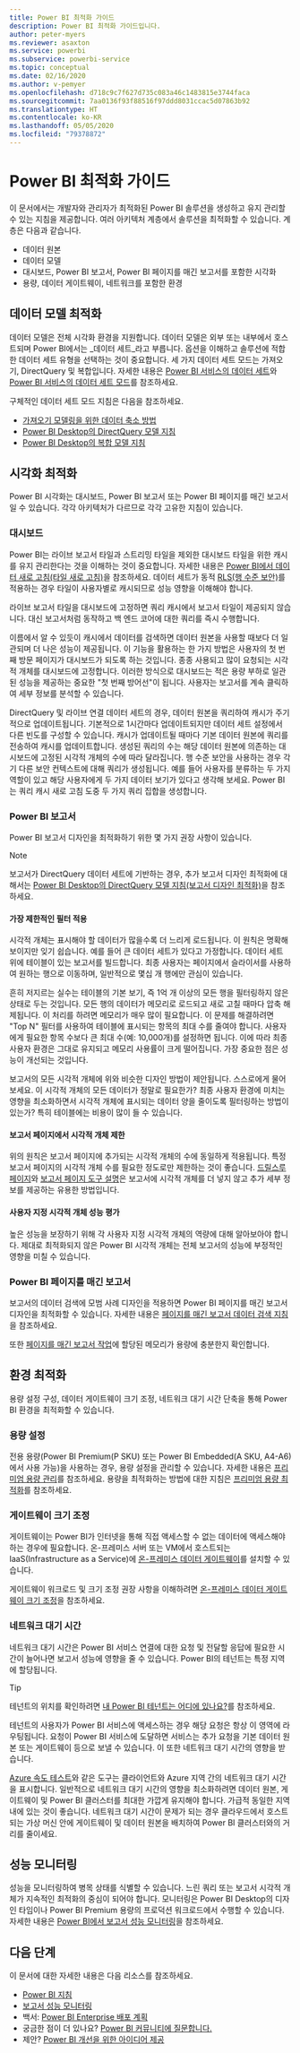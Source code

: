 ```yaml
---
title: Power BI 최적화 가이드
description: Power BI 최적화 가이드입니다.
author: peter-myers
ms.reviewer: asaxton
ms.service: powerbi
ms.subservice: powerbi-service
ms.topic: conceptual
ms.date: 02/16/2020
ms.author: v-pemyer
ms.openlocfilehash: d718c9c7f627d735c083a46c1483815e3744faca
ms.sourcegitcommit: 7aa0136f93f88516f97ddd8031ccac5d07863b92
ms.translationtype: HT
ms.contentlocale: ko-KR
ms.lasthandoff: 05/05/2020
ms.locfileid: "79378872"
---
```

# <a name="optimization-guide-for-power-bi"></a>Power BI 최적화 가이드

이 문서에서는 개발자와 관리자가 최적화된 Power BI 솔루션을 생성하고 유지 관리할 수 있는 지침을 제공합니다. 여러 아키텍처 계층에서 솔루션을 최적화할 수 있습니다. 계층은 다음과 같습니다.

- 데이터 원본
- 데이터 모델
- 대시보드, Power BI 보고서, Power BI 페이지를 매긴 보고서를 포함한 시각화
- 용량, 데이터 게이트웨이, 네트워크를 포함한 환경

## <a name="optimizing-the-data-model"></a>데이터 모델 최적화

데이터 모델은 전체 시각화 환경을 지원합니다. 데이터 모델은 외부 또는 내부에서 호스트되며 Power BI에서는 _데이터 세트_라고 부릅니다. 옵션을 이해하고 솔루션에 적합한 데이터 세트 유형을 선택하는 것이 중요합니다. 세 가지 데이터 세트 모드는 가져오기, DirectQuery 및 복합입니다. 자세한 내용은 [Power BI 서비스의 데이터 세트](../service-datasets-understand.md)와 [Power BI 서비스의 데이터 세트 모드](../service-dataset-modes-understand.md)를 참조하세요.

구체적인 데이터 세트 모드 지침은 다음을 참조하세요.

- [가져오기 모델링을 위한 데이터 축소 방법](import-modeling-data-reduction.md)
- [Power BI Desktop의 DirectQuery 모델 지침](directquery-model-guidance.md)
- [Power BI Desktop의 복합 모델 지침](composite-model-guidance.md)

## <a name="optimizing-visualizations"></a>시각화 최적화

Power BI 시각화는 대시보드, Power BI 보고서 또는 Power BI 페이지를 매긴 보고서일 수 있습니다. 각각 아키텍처가 다르므로 각각 고유한 지침이 있습니다. 

### <a name="dashboards"></a>대시보드

Power BI는 라이브 보고서 타일과 스트리밍 타일을 제외한 대시보드 타일을 위한 캐시를 유지 관리한다는 것을 이해하는 것이 중요합니다. 자세한 내용은 [Power BI에서 데이터 새로 고침(타일 새로 고침)](../refresh-data.md#tile-refresh)을 참조하세요. 데이터 세트가 동적 [RLS(행 수준 보안)](../service-admin-rls.md)를 적용하는 경우 타일이 사용자별로 캐시되므로 성능 영향을 이해해야 합니다.

라이브 보고서 타일을 대시보드에 고정하면 쿼리 캐시에서 보고서 타일이 제공되지 않습니다. 대신 보고서처럼 동작하고 백 엔드 코어에 대한 쿼리를 즉시 수행합니다.

이름에서 알 수 있듯이 캐시에서 데이터를 검색하면 데이터 원본을 사용할 때보다 더 일관되며 더 나은 성능이 제공됩니다. 이 기능을 활용하는 한 가지 방법은 사용자의 첫 번째 방문 페이지가 대시보드가 되도록 하는 것입니다. 종종 사용되고 많이 요청되는 시각적 개체를 대시보드에 고정합니다. 이러한 방식으로 대시보드는 적은 용량 부하로 일관된 성능을 제공하는 중요한 "첫 번째 방어선"이 됩니다. 사용자는 보고서를 계속 클릭하여 세부 정보를 분석할 수 있습니다.

DirectQuery 및 라이브 연결 데이터 세트의 경우, 데이터 원본을 쿼리하여 캐시가 주기적으로 업데이트됩니다. 기본적으로 1시간마다 업데이트되지만 데이터 세트 설정에서 다른 빈도를 구성할 수 있습니다. 캐시가 업데이트될 때마다 기본 데이터 원본에 쿼리를 전송하여 캐시를 업데이트합니다. 생성된 쿼리의 수는 해당 데이터 원본에 의존하는 대시보드에 고정된 시각적 개체의 수에 따라 달라집니다. 행 수준 보안을 사용하는 경우 각기 다른 보안 컨텍스트에 대해 쿼리가 생성됩니다. 예를 들어 사용자를 분류하는 두 가지 역할이 있고 해당 사용자에게 두 가지 데이터 보기가 있다고 생각해 보세요. Power BI는 쿼리 캐시 새로 고침 도중 두 가지 쿼리 집합을 생성합니다.

### <a name="power-bi-reports"></a>Power BI 보고서

Power BI 보고서 디자인을 최적화하기 위한 몇 가지 권장 사항이 있습니다.

> [!NOTE]
> 보고서가 DirectQuery 데이터 세트에 기반하는 경우, 추가 보고서 디자인 최적화에 대해서는 [Power BI Desktop의 DirectQuery 모델 지침(보고서 디자인 최적화)](directquery-model-guidance.md#optimize-report-designs)을 참조하세요.

#### <a name="apply-the-most-restrictive-filters"></a>가장 제한적인 필터 적용

시각적 개체는 표시해야 할 데이터가 많을수록 더 느리게 로드됩니다. 이 원칙은 명확해 보이지만 잊기 쉽습니다. 예를 들어 큰 데이터 세트가 있다고 가정합니다. 데이터 세트 위에 테이블이 있는 보고서를 빌드합니다. 최종 사용자는 페이지에서 슬라이서를 사용하여 원하는 행으로 이동하며, 일반적으로 몇십 개 행에만 관심이 있습니다.

흔히 저지르는 실수는 테이블의 기본 보기, 즉 1억 개 이상의 모든 행을 필터링하지 않은 상태로 두는 것입니다. 모든 행의 데이터가 메모리로 로드되고 새로 고칠 때마다 압축 해제됩니다. 이 처리를 하려면 메모리가 매우 많이 필요합니다. 이 문제를 해결하려면 "Top N" 필터를 사용하여 테이블에 표시되는 항목의 최대 수를 줄여야 합니다. 사용자에게 필요한 항목 수보다 큰 최대 수(예: 10,000개)를 설정하면 됩니다. 이에 따라 최종 사용자 환경은 그대로 유지되고 메모리 사용률이 크게 떨어집니다. 가장 중요한 점은 성능이 개선되는 것입니다.

보고서의 모든 시각적 개체에 위와 비슷한 디자인 방법이 제안됩니다. 스스로에게 물어보세요. 이 시각적 개체의 모든 데이터가 정말로 필요한가? 최종 사용자 환경에 미치는 영향을 최소화하면서 시각적 개체에 표시되는 데이터 양을 줄이도록 필터링하는 방법이 있는가? 특히 테이블에는 비용이 많이 들 수 있습니다.

#### <a name="limit-visuals-on-report-pages"></a>보고서 페이지에서 시각적 개체 제한

위의 원칙은 보고서 페이지에 추가되는 시각적 개체의 수에 동일하게 적용됩니다. 특정 보고서 페이지의 시각적 개체 수를 필요한 정도로만 제한하는 것이 좋습니다. [드릴스루 페이지](report-drillthrough.md)와 [보고서 페이지 도구 설명](report-page-tooltips.md)은 보고서에 시각적 개체를 더 넣지 않고 추가 세부 정보를 제공하는 유용한 방법입니다.

#### <a name="evaluate-custom-visual-performance"></a>사용자 지정 시각적 개체 성능 평가

높은 성능을 보장하기 위해 각 사용자 지정 시각적 개체의 역량에 대해 알아보아야 합니다. 제대로 최적화되지 않은 Power BI 시각적 개체는 전체 보고서의 성능에 부정적인 영향을 미칠 수 있습니다.

### <a name="power-bi-paginated-reports"></a>Power BI 페이지를 매긴 보고서

보고서의 데이터 검색에 모범 사례 디자인을 적용하면 Power BI 페이지를 매긴 보고서 디자인을 최적화할 수 있습니다. 자세한 내용은 [페이지를 매긴 보고서 데이터 검색 지침](report-paginated-data-retrieval.md)을 참조하세요.

또한 [페이지를 매긴 보고서 작업](../service-admin-premium-workloads.md#paginated-reports)에 할당된 메모리가 용량에 충분한지 확인합니다.

## <a name="optimizing-the-environment"></a>환경 최적화

용량 설정 구성, 데이터 게이트웨이 크기 조정, 네트워크 대기 시간 단축을 통해 Power BI 환경을 최적화할 수 있습니다.

### <a name="capacity-settings"></a>용량 설정

전용 용량(Power BI Premium(P SKU) 또는 Power BI Embedded(A SKU, A4-A6)에서 사용 가능)을 사용하는 경우, 용량 설정을 관리할 수 있습니다. 자세한 내용은 [프리미엄 용량 관리](../service-premium-capacity-manage.md)를 참조하세요. 용량을 최적화하는 방법에 대한 지침은 [프리미엄 용량 최적화](../service-premium-capacity-optimize.md)를 참조하세요.

### <a name="gateway-sizing"></a>게이트웨이 크기 조정

게이트웨이는 Power BI가 인터넷을 통해 직접 액세스할 수 없는 데이터에 액세스해야 하는 경우에 필요합니다. 온-프레미스 서버 또는 VM에서 호스트되는 IaaS(Infrastructure as a Service)에 [온-프레미스 데이터 게이트웨이](../service-gateway-onprem.md)를 설치할 수 있습니다.

게이트웨이 워크로드 및 크기 조정 권장 사항을 이해하려면 [온-프레미스 데이터 게이트웨이 크기 조정](gateway-onprem-sizing.md)을 참조하세요.

### <a name="network-latency"></a>네트워크 대기 시간

네트워크 대기 시간은 Power BI 서비스 연결에 대한 요청 및 전달할 응답에 필요한 시간이 늘어나면 보고서 성능에 영향을 줄 수 있습니다. Power BI의 테넌트는 특정 지역에 할당됩니다.

> [!TIP]
> 테넌트의 위치를 확인하려면 [내 Power BI 테넌트는 어디에 있나요?](../service-admin-where-is-my-tenant-located.md)를 참조하세요.

테넌트의 사용자가 Power BI 서비스에 액세스하는 경우 해당 요청은 항상 이 영역에 라우팅됩니다. 요청이 Power BI 서비스에 도달하면 서비스는 추가 요청을 기본 데이터 원본 또는 게이트웨이 등으로 보낼 수 있습니다. 이 또한 네트워크 대기 시간의 영향을 받습니다.

[Azure 속도 테스트](https://azurespeedtest.azurewebsites.net/)와 같은 도구는 클라이언트와 Azure 지역 간의 네트워크 대기 시간을 표시합니다. 일반적으로 네트워크 대기 시간의 영향을 최소화하려면 데이터 원본, 게이트웨이 및 Power BI 클러스터를 최대한 가깝게 유지해야 합니다. 가급적 동일한 지역 내에 있는 것이 좋습니다. 네트워크 대기 시간이 문제가 되는 경우 클라우드에서 호스트되는 가상 머신 안에 게이트웨이 및 데이터 원본을 배치하여 Power BI 클러스터와의 거리를 줄이세요.

## <a name="monitoring-performance"></a>성능 모니터링

성능을 모니터링하여 병목 상태를 식별할 수 있습니다. 느린 쿼리 또는 보고서 시각적 개체가 지속적인 최적화의 중심이 되어야 합니다. 모니터링은 Power BI Desktop의 디자인 타임이나 Power BI Premium 용량의 프로덕션 워크로드에서 수행할 수 있습니다. 자세한 내용은 [Power BI에서 보고서 성능 모니터링](monitor-report-performance.md)을 참조하세요.

## <a name="next-steps"></a>다음 단계

이 문서에 대한 자세한 내용은 다음 리소스를 참조하세요.

- [Power BI 지침](index.yml)
- [보고서 성능 모니터링](monitor-report-performance.md)
- 백서: [Power BI Enterprise 배포 계획](https://go.microsoft.com/fwlink/?linkid=2057861)
- 궁금한 점이 더 있나요? [Power BI 커뮤니티에 질문합니다.](https://community.powerbi.com/)
- 제안? [Power BI 개선을 위한 아이디어 제공](https://ideas.powerbi.com/)
